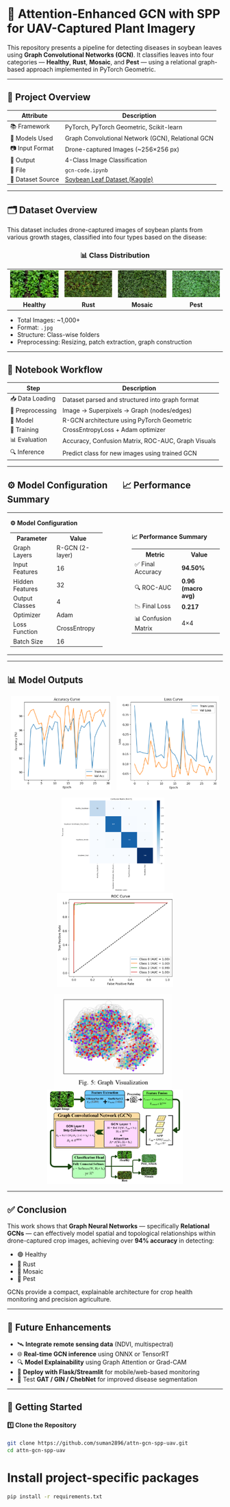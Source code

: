 <h1 > 🌿 Attention-Enhanced GCN with SPP for
 UAV-Captured Plant Imagery </h1>

This repository presents a pipeline for detecting diseases in soybean leaves using **Graph Convolutional Networks (GCN)**. It classifies leaves into four categories — **Healthy**, **Rust**, **Mosaic**, and **Pest** — using a relational graph-based approach implemented in PyTorch Geometric.

---

## 🧾 Project Overview
<div align="center">

| Attribute              | Description                                                                 |
|------------------------|-----------------------------------------------------------------------------|
| 📚 Framework           | PyTorch, PyTorch Geometric, Scikit-learn                                    |
| 🧠 Models Used         | Graph Convolutional Network (GCN), Relational GCN                           |
| 📷 Input Format        | Drone-captured Images (~256×256 px)                                         |
| 🎯 Output              | 4-Class Image Classification                                                 |
| 🧪 File                | `gcn-code.ipynb`                                                             |
| 📁 Dataset Source      | [Soybean Leaf Dataset (Kaggle)](https://data.mendeley.com/datasets/hkbgh5s3b7/1) |

</div>

---

## 🗂 Dataset Overview

This dataset includes drone-captured images of soybean plants from various growth stages, classified into four types based on the disease:

<h3 align="center">📊 Class Distribution</h3>

<table align="center">
  <tr>
    <td align="center"><img src="Sample_Input_Images/healthy.jpg" width="120px"></td>
    <td align="center"><img src="Sample_Input_Images/rust.jpg" width="120px"></td>
    <td align="center"><img src="Sample_Input_Images/mosaic.jpg" width="120px"></td>
    <td align="center"><img src="Sample_Input_Images/pest.jpg" width="120px"></td>
  </tr>
  <tr>
    <td align="center"><b>Healthy</b></td>
    <td align="center"><b>Rust</b></td>
    <td align="center"><b>Mosaic</b></td>
    <td align="center"><b>Pest</b></td>
  </tr>
</table>

- Total Images: ~1,000+  
- Format: `.jpg`  
- Structure: Class-wise folders  
- Preprocessing: Resizing, patch extraction, graph construction  

---

## 🧪 Notebook Workflow
<div align="center">
  
| Step                | Description                                                                 |
|---------------------|-----------------------------------------------------------------------------|
| 📥 Data Loading      | Dataset parsed and structured into graph format                             |
| 🧼 Preprocessing      | Image → Superpixels → Graph (nodes/edges)                                  |
| 🧠 Model              | R-GCN architecture using PyTorch Geometric                                  |
| 🔁 Training           | CrossEntropyLoss + Adam optimizer                                           |
| 📊 Evaluation         | Accuracy, Confusion Matrix, ROC-AUC, Graph Visuals                          |
| 🔍 Inference          | Predict class for new images using trained GCN                             |

</div>

---

<h2>⚙️ Model Configuration &nbsp;&nbsp;&nbsp;&nbsp;&nbsp; 📈 Performance Summary</h2>
<div align="center">
<table>
  <tr>
    <td>

<!-- Left Table -->
<b>⚙️ Model Configuration</b>

<table>
  <tr><th>Parameter</th><th>Value</th></tr>
  <tr><td>Graph Layers</td><td>R-GCN (2-layer)</td></tr>
  <tr><td>Input Features</td><td>16</td></tr>
  <tr><td>Hidden Features</td><td>32</td></tr>
  <tr><td>Output Classes</td><td>4</td></tr>
  <tr><td>Optimizer</td><td>Adam</td></tr>
  <tr><td>Loss Function</td><td>CrossEntropy</td></tr>
  <tr><td>Batch Size</td><td>16</td></tr>
</table>

  </td>
  <td style="width: 40px;"></td>
  <td>

<!-- Right Table -->
<b>📈 Performance Summary</b>

<table>
  <tr><th>Metric</th><th>Value</th></tr>
  <tr><td>✅ Final Accuracy</td><td><b>94.50%</b></td></tr>
  <tr><td>🔍 ROC-AUC</td><td><b>0.96 (macro avg)</b></td></tr>
  <tr><td>📉 Final Loss</td><td><b>0.217</b></td></tr>
  <tr><td>📊 Confusion Matrix</td><td>4×4</td></tr>
</table>

  </td>
  </tr>
</table>
</div>

---

## 📊 Model Outputs

<p align="center">
  <img src="Output_Images/Accuracy_Curve.png" height="220px" style="margin-right: 10px;">
  <img src="Output_Images/Loss_Curve.png" height="220px">
</p>

<p align="center">
  <img src="Output_Images/Confusion_Matrix.png" height="220px" style="margin-right: 10px;">
  <img src="Output_Images/ROC_Curve.png" height="220px">
</p>

<p align="center">
  <img src="Output_Images/Graph_Visualization.png" height="220px" style="margin-right: 10px;">
  <img src="System_Architecture_Images/Flow_Diagram.png" height="220px">
</p>

---

## ✅ Conclusion

This work shows that **Graph Neural Networks** — specifically **Relational GCNs** — can effectively model spatial and topological relationships within drone-captured crop images, achieving over **94% accuracy** in detecting:

- 🟢 Healthy
- 🍂 Rust
- 🧬 Mosaic
- 🐛 Pest

GCNs provide a compact, explainable architecture for crop health monitoring and precision agriculture.

---

## 🔮 Future Enhancements

- 🛰️ **Integrate remote sensing data** (NDVI, multispectral)  
- 🌐 **Real-time GCN inference** using ONNX or TensorRT  
- 🔍 **Model Explainability** using Graph Attention or Grad-CAM  
- 🚀 **Deploy with Flask/Streamlit** for mobile/web-based monitoring  
- 🧪 Test **GAT / GIN / ChebNet** for improved disease segmentation  

---

## 🚀 Getting Started

#### 1️⃣ Clone the Repository

```bash
git clone https://github.com/suman2896/attn-gcn-spp-uav.git
cd attn-gcn-spp-uav
```

# Install project-specific packages
```bash
pip install -r requirements.txt
```

